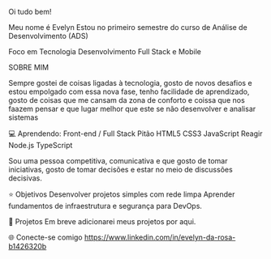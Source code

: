Oi tudo bem!

Meu nome é Evelyn Estou no primeiro semestre do curso de Análise de Desenvolvimento (ADS)

Foco em Tecnologia Desenvolvimento Full Stack e Mobile

SOBRE MIM

Sempre gostei de coisas ligadas à tecnologia, gosto de novos desafios e estou empolgado com essa nova fase, tenho facilidade de aprendizado, gosto de coisas que me cansam da zona de conforto e coissa que nos faazem pensar e que lugar melhor que este se não desenvolver e analisar sistemas

💻 Aprendendo: Front-end / Full Stack Pitão HTML5 CSS3 JavaScript Reagir Node.js TypeScript

Sou uma pessoa competitiva, comunicativa e que gosto de tomar iniciativas, gosto de tomar decisões e estar no meio de discussões decisivas.

⭐ Objetivos Desenvolver projetos simples com rede limpa Aprender fundamentos de infraestrutura e segurança para DevOps.

📂 Projetos Em breve adicionarei meus projetos por aqui.

🌐 Conecte-se comigo https://www.linkedin.com/in/evelyn-da-rosa-b1426320b
